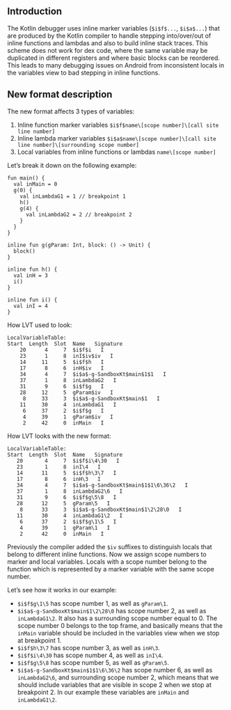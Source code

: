 ## Introduction
The Kotlin debugger uses inline marker variables (`$i$f$...`, `$i$a$...`) that are produced by the Kotlin compiler 
to handle stepping into/over/out of inline functions and lambdas and also to build inline stack traces. This scheme 
does not work for dex code, where the same variable may be duplicated in different registers and where basic blocks can be reordered. 
This leads to many debugging issues on Android from inconsistent locals in the variables view to bad stepping in inline functions. 

## **New format description**
The new format affects 3 types of variables:
1. Inline function marker variables
   `$i$f$name\[scope number]\[call site line number]`
2. Inline lambda marker variables
   `$i$a$name\[scope number]\[call site line number]\[surrounding scope number]`
3. Local variables from inline functions or lambdas
   `name\[scope number]`

Let’s break it down on the following example:
```
fun main() {
  val inMain = 0
  g(0) {
    val inLambdaG1 = 1 // breakpoint 1
    h()
    g(4) {
      val inLambdaG2 = 2 // breakpoint 2
    }
  }
}

inline fun g(gParam: Int, block: () -> Unit) {
  block()
}

inline fun h() {
  val inH = 3
  i()
}

inline fun i() {
  val inI = 4
}
```

How LVT used to look:

```
LocalVariableTable:
Start  Length  Slot  Name   Signature
    20      4     7  $i$f$i   I
    23      1     8  inI$iv$iv   I
    14     11     5  $i$f$h   I
    17      8     6  inH$iv   I
    34      4     7  $i$a$-g-SandboxKt$main$1$1   I
    37      1     8  inLambdaG2   I
    31      9     6  $i$f$g   I
    28     12     5  gParam$iv   I
     8     33     3  $i$a$-g-SandboxKt$main$1   I
    11     30     4  inLambdaG1   I
     6     37     2  $i$f$g   I
     4     39     1  gParam$iv   I
     2     42     0  inMain   I
```

How LVT looks with the new format:
```
LocalVariableTable:
Start  Length  Slot  Name   Signature
   20       4     7  $i$f$i\4\30   I
   23       1     8  inI\4   I
   14      11     5  $i$f$h\3\7   I
   17       8     6  inH\3   I
   34       4     7  $i$a$-g-SandboxKt$main$1$1\6\36\2   I
   37       1     8  inLambdaG2\6   I
   31       9     6  $i$f$g\5\8   I
   28      12     5  gParam\5   I
    8      33     3  $i$a$-g-SandboxKt$main$1\2\28\0   I
   11      30     4  inLambdaG1\2   I
    6      37     2  $i$f$g\1\5   I
    4      39     1  gParam\1   I
    2      42     0  inMain   I
```

Previously the compiler added the `$iv` suffixes to distinguish locals that belong to different inline functions. 
Now we assign scope numbers to marker and local variables. Locals with a scope number belong to the function 
which is represented by a marker variable with the same scope number.

Let’s see how it works in our example:
* `$i$f$g\1\5` has scope number 1, as well as `gParam\1`.
* `$i$a$-g-SandboxKt$main$1\2\28\0` has scope number 2, as well as `inLambdaG1\2`. It also has a surrounding scope number equal to 0. 
   The scope number 0 belongs to the top frame, and basically means that the `inMain` variable should be included in the variables view 
   when we stop at breakpoint 1.
* `$i$f$h\3\7` has scope number 3, as well as `inH\3`.
* `$i$f$i\4\30` has scope number 4, as well as `inI\4`.
* `$i$f$g\5\8` has scope number 5, as well as `gParam\5`.
* `$i$a$-g-SandboxKt$main$1$1\6\36\2` has scope number 6, as well as `inLambdaG2\6`, and surrounding scope number 2, which means that 
   we should include variables that are visible in scope 2 when we stop at breakpoint 2. In our example these variables are `inMain`
   and `inLambdaG1\2`.
